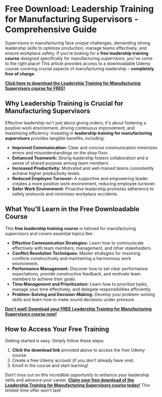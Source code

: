 # Free Download: Leadership Training for Manufacturing Supervisors - Comprehensive Guide

Supervisors in manufacturing face unique challenges, demanding strong leadership skills to optimize production, manage teams effectively, and ensure workplace safety. If you're looking for a **free leadership training course** designed specifically for manufacturing supervisors, you've come to the right place! This article provides access to a downloadable Udemy course covering crucial aspects of manufacturing leadership – **completely free of charge**.

[**Click here to download the Leadership Training for Manufacturing Supervisors course for FREE!**](https://udemywork.com/leadership-training-for-manufacturing-supervisors)

## Why Leadership Training is Crucial for Manufacturing Supervisors

Effective leadership isn't just about giving orders; it's about fostering a positive work environment, driving continuous improvement, and maximizing efficiency. Investing in **leadership training for manufacturing supervisors** provides tangible benefits, including:

*   **Improved Communication:** Clear and concise communication minimizes errors and misunderstandings on the shop floor.
*   **Enhanced Teamwork:** Strong leadership fosters collaboration and a sense of shared purpose among team members.
*   **Increased Productivity:** Motivated and well-trained teams consistently achieve higher productivity levels.
*   **Reduced Employee Turnover:** A supportive and empowering leader creates a more positive work environment, reducing employee turnover.
*   **Safer Work Environment:** Proactive leadership promotes adherence to safety protocols and minimizes workplace accidents.

## What You'll Learn in the Free Downloadable Course

This **free leadership training course** is tailored for manufacturing supervisors and covers essential topics like:

*   **Effective Communication Strategies:** Learn how to communicate effectively with team members, management, and other stakeholders.
*   **Conflict Resolution Techniques:** Master strategies for resolving conflicts constructively and maintaining a harmonious work environment.
*   **Performance Management:** Discover how to set clear performance expectations, provide constructive feedback, and motivate team members to achieve their goals.
*   **Time Management and Prioritization:** Learn how to prioritize tasks, manage your time effectively, and delegate responsibilities efficiently.
*   **Problem-Solving and Decision-Making:** Develop your problem-solving skills and learn how to make sound decisions under pressure.

[**Don't wait! Download your FREE Leadership Training for Manufacturing Supervisors course now!**](https://udemywork.com/leadership-training-for-manufacturing-supervisors)

## How to Access Your Free Training

Getting started is easy. Simply follow these steps:

1.  **Click the download link** provided above to access the free Udemy course.
2.  Create a free Udemy account (if you don't already have one).
3.  Enroll in the course and start learning!

Don’t miss out on this incredible opportunity to enhance your leadership skills and advance your career. **[Claim your free download of the Leadership Training for Manufacturing Supervisors course today!](https://udemywork.com/leadership-training-for-manufacturing-supervisors)** This limited-time offer won't last!
